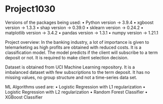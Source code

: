 # Project1030

Versions of the packages being used:
• Python version -> 3.9.4
• xgboost version -> 1.3.3 
• shap version -> 0.39.0 
• sklearn version -> 0.24.2
• matplotlib version -> 3.4.2
• pandas version -> 1.3.1 
• numpy version -> 1.21.1

Project overview:
In the banking industry, a lot of importance is given to telemarketing as high profits are obtained with reduced costs.
It is a classification model. The model predicts if the client will subscribe to a term deposit or not.
It is required to make client selection decision.

Dataset is obtained from UCI Machine Learning repository.
It is a imbalanced dataset with few subscriptions to the term deposit. It has no missing
values, no group structure and not a time-series data set.

ML Algorithms used are:
• Logistic Regression with L1 regularization 
• Logistic Regression with L2 regularization 
• Random Forest Classifier
• XGBoost Classifier
